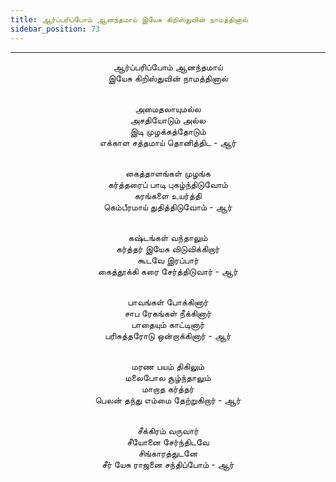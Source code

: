 ```yaml
---
title: ஆர்ப்பரிப்போம் ஆனந்தமாய் இயேசு கிறிஸ்துவின் நாமத்தினால்
sidebar_position: 73
---
```


---
<center>
ஆர்ப்பரிப்போம் ஆனந்தமாய்<br/>
இயேசு கிறிஸ்துவின் நாமத்தினால்<br/><br/>

அமைதலாயுமல்ல<br/>
அசதியோடும் அல்ல<br/>
இடி முழக்கத்தோடும்<br/>
எக்காள சத்தமாய் தொனித்திட            - ஆர்<br/><br/>

கைத்தாளங்கள் முழங்க<br/>
கர்த்தரைப் பாடி புகழ்ந்திடுவோம்<br/>
கரங்களை உயர்த்தி<br/>
கெம்பீரமாய் துதித்திடுவோம்            - ஆர்<br/><br/>

கஷ்டங்கள் வந்தாலும்<br/>
கர்த்தர் இயேசு விடுவிக்கிறார்<br/>
கூடவே இரப்பார்<br/>
கைத்தூக்கி கரை சேர்த்திடுவார்            - ஆர்<br/><br/>

பாவங்கள் போக்கினார்<br/>
சாப ரேகங்கள் நீக்கினார்<br/>
பாதையும் காட்டினார்<br/>
பரிசுத்தரோடு ஒன்றாக்கினார்            - ஆர்<br/><br/>

மரண பயம் திகிலும்<br/>
மலைபோல சூழ்ந்தாலும்<br/>
மாறாத கர்த்தர்<br/>
பெலன் தந்து எம்மை தேற்றுகிறார்        - ஆர்<br/><br/>

சீக்கிரம் வருவார்<br/>
சீயோனை சேர்ந்திடவே<br/>
சிங்காரத்துடனே<br/>
சீர் யேசு ராஜனை சந்திப்போம்            - ஆர்
</center>